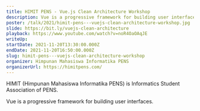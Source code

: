 ```yaml
---
title: HIMIT PENS - Vue.js Clean Architecture Workshop
description: Vue is a progressive framework for building user interfaces.
poster: /talk/2021/himit-pens---vuejs-clean-architecture-workshop.jpg
slide: https://bit.ly/vuejs-clean-architecture
playback: https://www.youtube.com/watch?v=noR4OaOAqJE
writeUp: 
startDate: 2021-11-20T13:30:00.000Z
endDate: 2021-11-20T16:50:00.000Z
slug: himit-pens---vuejs-clean-architecture-workshop
organizer: Himpunan Mahasiswa Informatika PENS
organizerUrl: https://himitpens.com/
---
```


HIMIT (Himpunan Mahasiswa Informatika PENS) is Informatics Student Association of PENS.

Vue is a progressive framework for building user interfaces.

